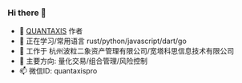 ### Hi there 👋




- 🔭 [QUANTAXIS](https://github.com/quantaxis/quantaxis) 作者
- 🌱 正在学习/常用语言 rust/python/javascript/dart/go
- 👯 工作于 杭州波粒二象资产管理有限公司/宽塔科思信息技术有限公司
- 💬 主要方向: 量化交易/组合管理/风险控制
- 📫 微信ID: quantaxispro

